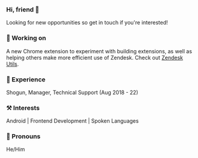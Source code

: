 <!--
**Karljoones/Karljoones** is a ✨ _special_ ✨ repository because its `README.md` (this file) appears on your GitHub profile.

Here are some ideas to get you started:

- 🔭 I’m currently working on ...
- 🌱 I’m currently learning ...
- 👯 I’m looking to collaborate on ...
- 🤔 I’m looking for help with ...
- 💬 Ask me about ...
- 📫 How to reach me: ...
- 😄 Pronouns: ...
- ⚡ Fun fact: ...
-->

### Hi, friend 👋

Looking for new opportunities so get in touch if you're interested!

### 🚧 Working on
A new Chrome extension to experiment with building extensions, as well as helping others make more efficient use of Zendesk. Check out [Zendesk Utils](https://chrome.google.com/webstore/detail/zendesk-utils/mdcmhkfioihfkfggfpiibohmkmnpanjh).

### 🏢 Experience
Shogun, Manager, Technical Support (Aug 2018 - 22)

### ⚒️ Interests
Android | Frontend Development | Spoken Languages

### 🙂 Pronouns
He/Him
